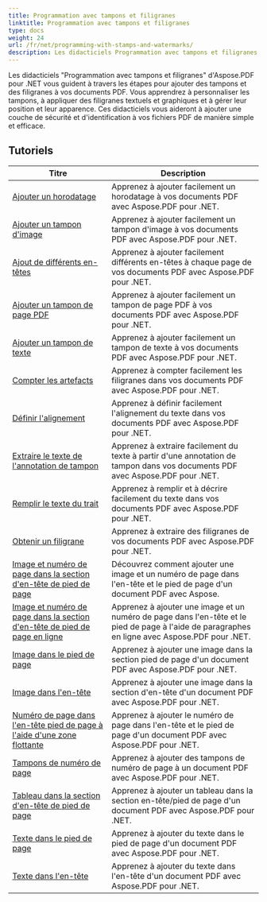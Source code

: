 ```yaml
---
title: Programmation avec tampons et filigranes
linktitle: Programmation avec tampons et filigranes
type: docs
weight: 24
url: /fr/net/programming-with-stamps-and-watermarks/
description: Les didacticiels Programmation avec tampons et filigranes d'Aspose.PDF pour .NET vous apprennent à ajouter des éléments de sécurité et de personnalisation à vos documents PDF.
---
```


Les didacticiels "Programmation avec tampons et filigranes" d'Aspose.PDF pour .NET vous guident à travers les étapes pour ajouter des tampons et des filigranes à vos documents PDF. Vous apprendrez à personnaliser les tampons, à appliquer des filigranes textuels et graphiques et à gérer leur position et leur apparence. Ces didacticiels vous aideront à ajouter une couche de sécurité et d'identification à vos fichiers PDF de manière simple et efficace.

## Tutoriels
| Titre | Description |
| --- | --- | 
| [Ajouter un horodatage](./add-date-time-stamp/) | Apprenez à ajouter facilement un horodatage à vos documents PDF avec Aspose.PDF pour .NET. |  
| [Ajouter un tampon d'image](./add-image-stamp/) | Apprenez à ajouter facilement un tampon d'image à vos documents PDF avec Aspose.PDF pour .NET. |  
| [Ajout de différents en-têtes](./adding-different-headers/) | Apprenez à ajouter facilement différents en-têtes à chaque page de vos documents PDF avec Aspose.PDF pour .NET. |  
| [Ajouter un tampon de page PDF](./add-pdf-page-stamp/) | Apprenez à ajouter facilement un tampon de page PDF à vos documents PDF avec Aspose.PDF pour .NET. |  
| [Ajouter un tampon de texte](./add-text-stamp/) | Apprenez à ajouter facilement un tampon de texte à vos documents PDF avec Aspose.PDF pour .NET. |  
| [Compter les artefacts](./counting-artifacts/) | Apprenez à compter facilement les filigranes dans vos documents PDF avec Aspose.PDF pour .NET. |  
| [Définir l'alignement](./define-alignment/) | Apprenez à définir facilement l'alignement du texte dans vos documents PDF avec Aspose.PDF pour .NET. |  
| [Extraire le texte de l'annotation de tampon](./extract-text-from-stamp-annotation/) | Apprenez à extraire facilement du texte à partir d'une annotation de tampon dans vos documents PDF avec Aspose.PDF pour .NET. |  
| [Remplir le texte du trait](./fill-stroke-text/) | Apprenez à remplir et à décrire facilement du texte dans vos documents PDF avec Aspose.PDF pour .NET. |  
| [Obtenir un filigrane](./get-watermark/) | Apprenez à extraire des filigranes de vos documents PDF avec Aspose.PDF pour .NET. |  
| [Image et numéro de page dans la section d'en-tête de pied de page](./image-and-page-number-in-header-footer-section/) | Découvrez comment ajouter une image et un numéro de page dans l'en-tête et le pied de page d'un document PDF avec Aspose. |  
| [Image et numéro de page dans la section d'en-tête de pied de page en ligne](./image-and-page-number-in-header-footer-section-inline/) | Apprenez à ajouter une image et un numéro de page dans l'en-tête et le pied de page à l'aide de paragraphes en ligne avec Aspose.PDF pour .NET. |  
| [Image dans le pied de page](./image-in-footer/) | Apprenez à ajouter une image dans la section pied de page d'un document PDF avec Aspose.PDF pour .NET. |  
| [Image dans l'en-tête](./image-in-header/) | Apprenez à ajouter une image dans la section d'en-tête d'un document PDF avec Aspose.PDF pour .NET. |  
| [Numéro de page dans l'en-tête pied de page à l'aide d'une zone flottante](./page-number-in-header-footer-using-floating-box/) | Apprenez à ajouter le numéro de page dans l'en-tête et le pied de page d'un document PDF avec Aspose.PDF pour .NET. |  
| [Tampons de numéro de page](./page-number-stamps/) | Apprenez à ajouter des tampons de numéro de page à un document PDF avec Aspose.PDF pour .NET. |  
| [Tableau dans la section d'en-tête de pied de page](./table-in-header-footer-section/) | Apprenez à ajouter un tableau dans la section en-tête/pied de page d'un document PDF avec Aspose.PDF pour .NET. |  
| [Texte dans le pied de page](./text-in-footer/) | Apprenez à ajouter du texte dans le pied de page d'un document PDF avec Aspose.PDF pour .NET. |  
| [Texte dans l'en-tête](./text-in-header/) | Apprenez à ajouter du texte dans l'en-tête d'un document PDF avec Aspose.PDF pour .NET. |  